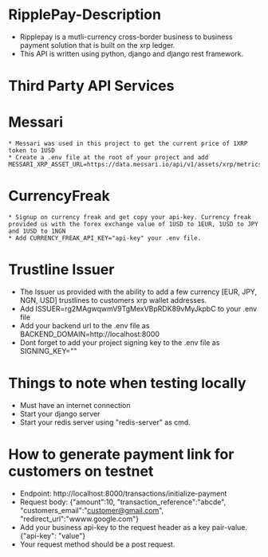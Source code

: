 # RipplePay-Description
  * Ripplepay is a mutli-currency cross-border business to business  payment solution that is built on the xrp ledger.
  * This API is written using python, django and django rest framework.
# Third Party API Services
  # Messari 
    * Messari was used in this project to get the current price of 1XRP token to 1USD
    * Create a .env file at the root of your project and add MESSARI_XRP_ASSET_URL=https://data.messari.io/api/v1/assets/xrp/metrics
  # CurrencyFreak 
    * Signup on currency freak and get copy your api-key. Currency freak provided us with the forex exchange value of 1USD to 1EUR, 1USD to JPY and 1USD to 1NGN
    * Add CURRENCY_FREAK_API_KEY="api-key" your .env file.
  # Trustline Issuer
   * The Issuer us provided with the ability to add a few currency [EUR, JPY, NGN, USD] trustlines to customers xrp wallet addresses.
   * Add ISSUER=rg2MAgwqwmV9TgMexVBpRDK89vMyJkpbC to your .env file
   * Add your backend url to the .env file as BACKEND_DOMAIN=http://localhost:8000
   * Dont forget to add your project signing key to the .env file as SIGNING_KEY=""

# Things to note when testing locally
* Must have an internet connection
* Start your django server
* Start your redis server using "redis-server" as cmd.
  
# How to generate payment link for customers on testnet
* Endpoint: http://localhost:8000/transactions/initialize-payment
* Request body: {"amount":10, "transaction_reference":"abcde", "customers_email":"customer@gmail.com", 
   "redirect_url":"wwww.google.com"}
* Add your business api-key to the request header as a key pair-value. {"api-key": "value"}
* Your request method should be a post request.
  
